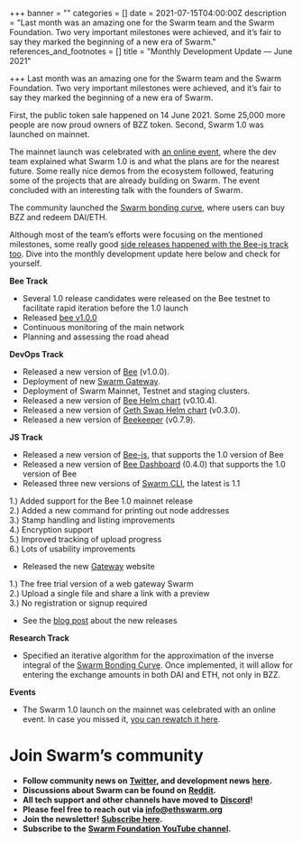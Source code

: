 +++
banner = ""
categories = []
date = 2021-07-15T04:00:00Z
description = "Last month was an amazing one for the Swarm team and the Swarm Foundation. Two very important milestones were achieved, and it’s fair to say they marked the beginning of a new era of Swarm."
references_and_footnotes = []
title = "Monthly Development Update — June 2021"

+++
Last month was an amazing one for the Swarm team and the Swarm Foundation. Two very important milestones were achieved, and it’s fair to say they marked the beginning of a new era of Swarm.

First, the public token sale happened on 14 June 2021. Some 25,000 more people are now proud owners of BZZ token. Second, Swarm 1.0 was launched on mainnet.

The mainnet launch was celebrated with [an online event](https://www.youtube.com/watch?v=tjGky8BcWpw&list=PL6fQnFAjtuY9DhpZ9W0L8uIV9vz5vr34q), where the dev team explained what Swarm 1.0 is and what the plans are for the nearest future. Some really nice demos from the ecosystem followed, featuring some of the projects that are already building on Swarm. The event concluded with an interesting talk with the founders of Swarm.

The community launched the [Swarm bonding curve](https://bzz.exchange/), where users can buy BZZ and redeem DAI/ETH.

Although most of the team’s efforts were focusing on the mentioned milestones, some really good [side releases happened with the Bee-js track too](https://bit.ly/3xeQhu2). Dive into the monthly development update here below and check for yourself.

**Bee Track**

* Several 1.0 release candidates were released on the Bee testnet to facilitate rapid iteration before the 1.0 launch
* Released [bee v1.0.0](https://github.com/ethersphere/bee/releases/tag/v1.0.0)
* Continuous monitoring of the main network
* Planning and assessing the road ahead

**DevOps Track**

* Released a new version of [Bee](https://github.com/ethersphere/bee) (v1.0.0).
* Deployment of new [Swarm Gateway](https://gateway.ethswarm.org/).
* Deployment of Swarm Mainnet, Testnet and staging clusters.
* Released a new version of [Bee Helm chart](https://github.com/ethersphere/helm/tree/master/charts/bee) (v0.10.4).
* Released a new version of [Geth Swap Helm chart](https://github.com/ethersphere/helm/tree/master/charts/geth-swap) (v0.3.0).
* Released a new version of [Beekeeper](https://github.com/ethersphere/beekeeper) (v0.7.9).

**JS Track**

* Released a new version of [Bee-js](https://github.com/ethersphere/bee-js), that supports the 1.0 version of Bee
* Released a new version of [Bee Dashboard](https://github.com/ethersphere/bee-dashboard) (0.4.0) that supports the 1.0 version of Bee
* Released three new versions of [Swarm CLI](https://github.com/ethersphere/swarm-cli), the latest is 1.1

1\.) Added support for the Bee 1.0 mainnet release  
2\.) Added a new command for printing out node addresses  
3\.) Stamp handling and listing improvements  
4\.) Encryption support  
5\.) Improved tracking of upload progress  
6\.) Lots of usability improvements

* Released the new [Gateway](https://gateway.ethswarm.org/) website

1\.) The free trial version of a web gateway Swarm  
2\.) Upload a single file and share a link with a preview  
3\.) No registration or signup required

* See the [blog post](https://medium.com/ethereum-swarm/swarm-1-0-js-team-updates-ec9fd29103a5) about the new releases

**Research Track**

* Specified an iterative algorithm for the approximation of the inverse integral of the [Swarm Bonding Curve](https://bzz.exchange/). Once implemented, it will allow for entering the exchange amounts in both DAI and ETH, not only in BZZ.

**Events**

* The Swarm 1.0 launch on the mainnet was celebrated with an online event. In case you missed it, [you can rewatch it here](https://www.youtube.com/watch?v=tjGky8BcWpw&list=PL6fQnFAjtuY9DhpZ9W0L8uIV9vz5vr34q&ab_channel=EthereumSwarm).

# Join Swarm’s community

* **Follow community news on** [**Twitter**](https://twitter.com/ethswarmhive)**, and development news** [**here**](https://twitter.com/ethswarm)**.**
* **Discussions about Swarm can be found on** [**Reddit**](https://www.reddit.com/r/ethswarm/)**.**
* **All tech support and other channels have moved to** [**Discord**](https://discord.gg/wdghaQsGq5)**!**
* **Please feel free to reach out via info@ethswarm.org**
* **Join the newsletter!** [**Subscribe here**](https://www.ethswarm.org/newsletter.html)**.**
* **Subscribe to the** [**Swarm Foundation YouTube channel**](https://www.youtube.com/channel/UCu6ywn9MTqdREuE6xuRkskA/videos)**.**